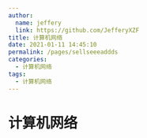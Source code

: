 ```yaml
---
author: 
  name: jeffery
  link: https://github.com/JefferyXZF
title: 计算机网络
date: 2021-01-11 14:45:10
permalink: /pages/sellseeeaddds
categories: 
  - 计算机网络
tags: 
  - 计算机网络
---
```


# 计算机网络